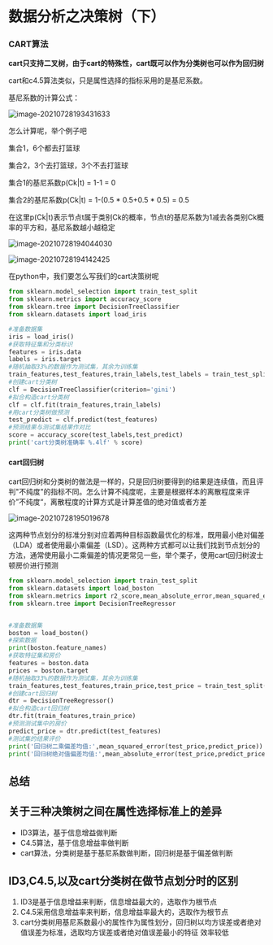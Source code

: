 ﻿# 数据分析之决策树（下）
### CART算法

**cart只支持二叉树，由于cart的特殊性，cart既可以作为分类树也可以作为回归树**

cart和c4.5算法类似，只是属性选择的指标采用的是基尼系数。

基尼系数的计算公式：

![image-20210728193431633](https://img-blog.csdnimg.cn/img_convert/9ee5c5f1712fce90e820227e63d9641c.png)

怎么计算呢，举个例子吧

集合1，6个都去打篮球

集合2，3个去打篮球，3个不去打篮球

集合1的基尼系数p(Ck|t)  = 1-1 = 0

集合2的基尼系数p(Ck|t) = 1-(0.5 * 0.5+0.5 * 0.5) = 0.5

在这里p(Ck|t)表示节点t属于类别Ck的概率，节点t的基尼系数为1减去各类别Ck概率的平方和，基尼系数越小越稳定

![image-20210728194044030](https://img-blog.csdnimg.cn/img_convert/0a8704f35845bca1cc33140d22717dac.png)

![image-20210728194142425](https://img-blog.csdnimg.cn/img_convert/a8177170ebc5f5a8e409cd29e8094702.png)

在python中，我们要怎么写我们的cart决策树呢

```python
from sklearn.model_selection import train_test_split
from sklearn.metrics import accuracy_score
from sklearn.tree import DecisionTreeClassifier
from sklearn.datasets import load_iris

#准备数据集
iris = load_iris()
#获取特征集和分类标识
features = iris.data
labels = iris.target
#随机抽取33%的数据作为测试集，其余为训练集
train_features,test_features,train_labels,test_labels = train_test_split(features,labels)
#创建cart分类树
clf = DecisionTreeClassifier(criterion='gini')
#拟合构造cart分类树
clf = clf.fit(train_features,train_labels)
#用cart分类树做预测
test_predict = clf.predict(test_features)
#预测结果与测试集结果作对比
score = accuracy_score(test_labels,test_predict)
print('cart分类树准确率 %.4lf' % score)
```

#### cart回归树

cart回归树和分类树的做法是一样的，只是回归树要得到的结果是连续值，而且评判"不纯度"的指标不同。怎么计算不纯度呢，主要是根据样本的离散程度来评价”不纯度“，离散程度的计算方式是计算差值的绝对值或者方差

![image-20210728195019678](https://img-blog.csdnimg.cn/img_convert/46a38d71883c0571105e22f23599de71.png)

这两种节点划分的标准分别对应着两种目标函数最优化的标准，既用最小绝对偏差（LDA）或者使用最小乘偏差（LSD）。这两种方式都可以让我们找到节点划分的方法，通常使用最小二乘偏差的情况更常见一些，举个栗子，使用cart回归树波士顿房价进行预测

```python
from sklearn.model_selection import train_test_split
from sklearn.datasets import load_boston
from sklearn.metrics import r2_score,mean_absolute_error,mean_squared_error
from sklearn.tree import DecisionTreeRegressor


#准备数据集
boston = load_boston()
#探索数据
print(boston.feature_names)
#获取特征集和房价
features = boston.data
prices = boston.target
#随机抽取33%的数据作为测试集，其余为训练集
train_features,test_features,train_price,test_price = train_test_split(features,prices)
#创建cart回归树
dtr = DecisionTreeRegressor()
#拟合构造cart回归树
dtr.fit(train_features,train_price)
#预测测试集中的房价
predict_price = dtr.predict(test_features)
#测试集的结果评价
print('回归树二乘偏差均值:',mean_squared_error(test_price,predict_price))
print('回归树绝对值偏差均值:',mean_absolute_error(test_price,predict_price))
```



## 总结
## 关于三种决策树之间在属性选择标准上的差异

- ID3算法，基于信息增益做判断
- C4.5算法，基于信息增益率做判断
- cart算法，分类树是基于基尼系数做判断，回归树是基于偏差做判断

## ID3,C4.5,以及cart分类树在做节点划分时的区别

1. ID3是基于信息增益来判断，信息增益最大的，选取作为根节点
2. C4.5采用信息增益率来判断，信息增益率最大的，选取作为根节点
3. cart分类树用基尼系数最小的属性作为属性划分，回归树以均方误差或者绝对值误差为标准，选取均方误差或者绝对值误差最小的特征
效率较低


